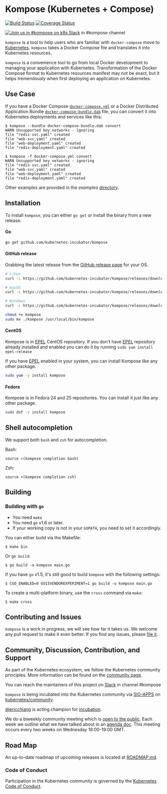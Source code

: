 # Kompose (Kubernetes + Compose)

[![Build Status](https://travis-ci.org/kubernetes-incubator/kompose.svg?branch=master)](https://travis-ci.org/kubernetes-incubator/kompose)
[![Coverage Status](https://coveralls.io/repos/github/kubernetes-incubator/kompose/badge.svg?branch=master)](https://coveralls.io/github/kubernetes-incubator/kompose?branch=master)

[![Join us in #kompose on k8s Slack](https://s3.eu-central-1.amazonaws.com/ngtuna/join-us-on-slack.png)](http://slack.kubernetes.io) in #kompose channel

`kompose` is a tool to help users who are familiar with `docker-compose` move to [Kubernetes](http://kubernetes.io). `kompose` takes a Docker Compose file and translates it into Kubernetes resources.

`kompose` is a convenience tool to go from local Docker development to managing your application with Kubernetes. Transformation of the Docker Compose format to Kubernetes resources manifest may not be exact, but it helps tremendously when first deploying an application on Kubernetes.

## Use Case

If you have a Docker Compose [`docker-compose.yml`](./examples/docker-compose.yml) or a Docker Distributed Application Bundle [`docker-compose-bundle.dab`](./examples/docker-compose-bundle.dab) file, you can convert it into Kubernetes deployments and services like this:

```console
$ kompose --bundle docker-compose-bundle.dab convert
WARN Unsupported key networks - ignoring
file "redis-svc.yaml" created
file "web-svc.yaml" created
file "web-deployment.yaml" created
file "redis-deployment.yaml" created

$ kompose -f docker-compose.yml convert
WARN Unsupported key networks - ignoring
file "redis-svc.yaml" created
file "web-svc.yaml" created
file "web-deployment.yaml" created
file "redis-deployment.yaml" created
```

Other examples are provided in the _examples_ [directory](./examples).

## Installation

To install `kompose`, you can either `go get` or install the binary from a new release.

#### Go

```sh
go get github.com/kubernetes-incubator/kompose
```

#### GitHub release

Grabbing the latest release from the [GitHub release page](https://github.com/kubernetes-incubator/kompose/releases) for your OS.

```sh
# Linux 
curl -L https://github.com/kubernetes-incubator/kompose/releases/download/v0.2.0/kompose-linux-amd64 -o kompose

# macOS
curl -L https://github.com/kubernetes-incubator/kompose/releases/download/v0.2.0/kompose-darwin-amd64 -o kompose

# Windows
curl -L https://github.com/kubernetes-incubator/kompose/releases/download/v0.2.0/kompose-windows-amd64.exe -o kompose.exe
```

```sh
chmod +x kompose
sudo mv ./kompose /usr/local/bin/kompose
```

#### CentOS

Kompose is in [EPEL](https://fedoraproject.org/wiki/EPEL) CentOS repository.
If you don't have [EPEL](https://fedoraproject.org/wiki/EPEL) repository already installed and enabled you can do it by running  `sudo yum install epel-release`

If you have [EPEL](https://fedoraproject.org/wiki/EPEL) enabled in your system, you can install Kompose like any other package.
```bash
sudo yum -y install kompose
```

#### Fedora
Kompose is in Fedora 24 and 25 repositories. You can install it just like any other package.

```bash
sudo dnf -y install kompose
```

## Shell autocompletion

We support both `bash` and `zsh` for autocompletion.

Bash:

```console
source <(kompose completion bash)
```

Zsh:

```console
source <(kompose completion zsh)
```

## Building

### Building with `go`

- You need `make`
- You need `go` v1.6 or later.
- If your working copy is not in your `GOPATH`, you need to set it accordingly.

You can either build via the Makefile:

```console
$ make bin
```

Or `go build`:

```console
$ go build -o kompose main.go
```

If you have `go` v1.5, it's still good to build `kompose` with the following settings:

```console
$ CGO_ENABLED=0 GO15VENDOREXPERIMENT=1 go build -o kompose main.go
```

To create a multi-platform binary, use the `cross` command via `make`:

```console
$ make cross
```

## Contributing and Issues

`kompose` is a work in progress, we will see how far it takes us. We welcome any pull request to make it even better.
If you find any issues, please [file it](https://github.com/kubernetes-incubator/kompose/issues).

## Community, Discussion, Contribution, and Support

As part of the Kubernetes ecosystem, we follow the Kubernetes community principles. More information can be found on the [community page](http://kubernetes.io/community/).

You can reach the maintainers of this project on [Slack](http://slack.kubernetes.io) in channel #kompose

`kompose` is being incubated into the Kubernetes community via [SIG-APPS](https://github.com/kubernetes/community/tree/master/sig-apps) on [kubernetes/community](https://github.com/kubernetes/community).

[@ericchiang](https://github.com/ericchiang) is acting champion for [incubation](https://github.com/kubernetes/community/blob/master/incubator.md).

We do a biweekly community meeting which is [open to the public](https://bluejeans.com/404059616). Each week we outline what we have talked about in an [agenda doc](https://docs.google.com/document/d/1I5I21Cp_JZ9Az5MgMcu6Hl7m8WQ1Eqk_WeQLHenNom0/edit?usp=sharing). This meeting occurs every two weeks on Wednesday 18:00-19:00 GMT.

## Road Map

An up-to-date roadmap of upcoming releases is located at [ROADMAP.md](/ROADMAP.md).

### Code of Conduct

Participation in the Kubernetes community is governed by the [Kubernetes Code of Conduct](code-of-conduct.md).
